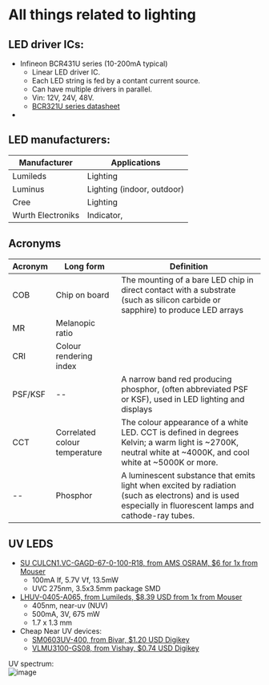 # All things related to lighting

## LED driver ICs:
- Infineon BCR431U series (10-200mA typical)
  - Linear LED driver IC.
  - Each LED string is fed by a contant current source. 
  - Can have multiple drivers in parallel. 
  - Vin: 12V, 24V, 48V.
  - [BCR321U series datasheet](https://www.infineon.com/dgdl?fileId=5546d4624b0b249c014b7d69949b463b)
- 


## LED manufacturers: 
| Manufacturer | Applications |
|---|---|
| Lumileds | Lighting                   |
| Luminus | Lighting (indoor, outdoor) |
| Cree | Lighting                     |
| Wurth Electroniks | Indicator,      |






## Acronyms 
| Acronym | Long form |  Definition |
|--|--|--|
| COB | Chip on board | The mounting of a bare LED chip in direct contact with a substrate (such as silicon carbide or sapphire) to produce LED arrays |
| MR | Melanopic ratio |  |
| CRI | Colour rendering index |  |
| PSF/KSF |--| A narrow band red producing phosphor, (often abbreviated PSF or KSF), used in LED lighting and displays |
| CCT | Correlated colour temperature | The colour appearance of a white LED. CCT is defined in degrees Kelvin; a warm light is ~2700K, neutral white at ~4000K, and cool white at ~5000K or more. |
| -- | Phosphor | A luminescent substance that emits light when excited by radiation (such as electrons) and is used especially in fluorescent lamps and cathode-ray tubes. |



## UV LEDS
- [SU CULCN1.VC-GAGD-67-0-100-R18, from AMS OSRAM, $6 for 1x from Mouser](https://www.mouser.com/datasheet/2/588/Osram_Opto_Semiconductor_SU_CULCN1_VC_EN-2891518.pdf)
  - 100mA If, 5.7V Vf, 13.5mW
  - UVC 275nm, 3.5x3.5mm package SMD
- [LHUV-0405-A065, from Lumileds, $8.39 USD from 1x from Mouser](https://www.mouser.com/datasheet/2/602/DS178-1076460.pdf)
  - 405nm, near-uv (NUV)
  - 500mA, 3V, 675 mW
  - 1.7 x 1.3 mm 
- Cheap Near UV devices:
  - [SM0603UV-400, from Bivar, $1.20 USD Digikey](https://www.bivar.com/parts_content/Datasheets/SM0603UV-400.pdf) 
  - [VLMU3100-GS08, from Vishay, $0.74 USD Digikey](https://www.vishay.com/docs/82556/vlmu3100.pdf)



UV spectrum:  
![image](https://user-images.githubusercontent.com/42329930/218896048-22877003-d0f4-41b6-9f1e-a3de7bc24066.png)

